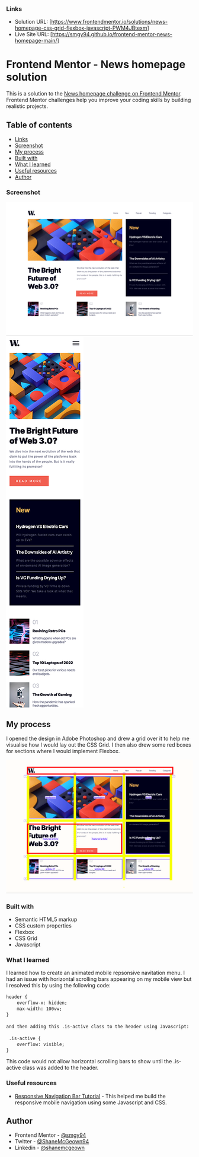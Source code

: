 ### Links

- Solution URL: [https://www.frontendmentor.io/solutions/news-homepage-css-grid-flexbox-javascript-PWM4JBtexm]
- Live Site URL: [https://smgy94.github.io/frontend-mentor-news-homepage-main/]

# Frontend Mentor - News homepage solution

This is a solution to the [News homepage challenge on Frontend Mentor](https://www.frontendmentor.io/solutions/news-homepage-css-grid-flexbox-javascript-PWM4JBtexm). Frontend Mentor challenges help you improve your coding skills by building realistic projects.

## Table of contents

- [Links](#links)
- [Screenshot](#screenshot)
- [My process](#my-process)
- [Built with](#built-with)
- [What I learned](#what-i-learned)
- [Useful resources](#useful-resources)
- [Author](#author)

### Screenshot

![Desktop preview for the News homepage coding challenge](./design/screenshot-desktop.png)
![Mobile preview for the News homepage coding challenge](./design/screenshot-mobile-1.png)

## My process

I opened the design in Adobe Photoshop and drew a grid over it to help me visualise how I would lay out the CSS Grid. I then also drew some red boxes for sections where I would implement Flexbox.

![Desktop preview for the News homepage coding challenge](./design/my-process.png)

### Built with

- Semantic HTML5 markup
- CSS custom properties
- Flexbox
- CSS Grid
- Javascript

### What I learned

I learned how to create an animated mobile repsonsive navitation menu.
I had an issue with horizontal scrolling bars appearing on my mobile view but I resolved this by using the following code:

```
header {
    overflow-x: hidden;
    max-width: 100vw;
}

and then adding this .is-active class to the header using Javascript:

 .is-active {
    overflow: visible;
}
```

This code would not allow horizontal scrolling bars to show until the .is-active class was added to the header.

### Useful resources

- [Responsive Navigation Bar Tutorial](https://www.youtube.com/watch?v=gXkqy0b4M5g) - This helped me build the responsive mobile navigation using some Javascript and CSS.

## Author

- Frontend Mentor - [@smgy94](https://www.frontendmentor.io/profile/Smgy94)
- Twitter - [@ShaneMcGeown94](https://twitter.com/ShaneMcGeown94)
- Linkedin - [@shanemcgeown](https://www.linkedin.com/in/shanemcgeown/)
